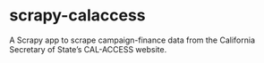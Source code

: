 # scrapy-calaccess

A Scrapy app to scrape campaign-finance data from the California Secretary of State’s CAL-ACCESS website.
